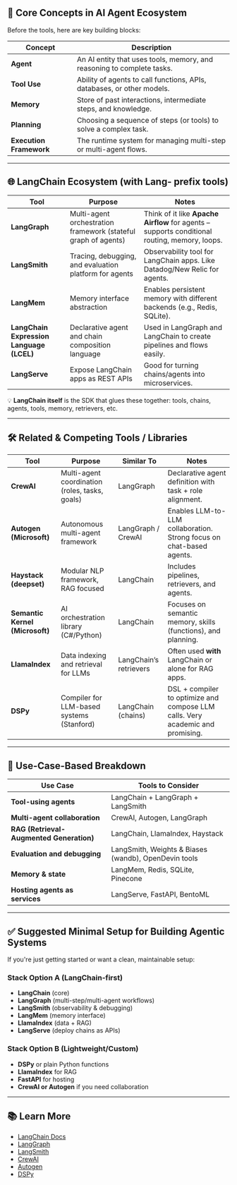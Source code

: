 ## 🧠 Core Concepts in AI Agent Ecosystem

Before the tools, here are key building blocks:

| Concept                 | Description                                                            |
| ----------------------- | ---------------------------------------------------------------------- |
| **Agent**               | An AI entity that uses tools, memory, and reasoning to complete tasks. |
| **Tool Use**            | Ability of agents to call functions, APIs, databases, or other models. |
| **Memory**              | Store of past interactions, intermediate steps, and knowledge.         |
| **Planning**            | Choosing a sequence of steps (or tools) to solve a complex task.       |
| **Execution Framework** | The runtime system for managing multi-step or multi-agent flows.       |

---

## 🌐 LangChain Ecosystem (with Lang- prefix tools)

| Tool                                     | Purpose                                                        | Notes                                                                                         |
| ---------------------------------------- | -------------------------------------------------------------- | --------------------------------------------------------------------------------------------- |
| **LangGraph**                            | Multi-agent orchestration framework (stateful graph of agents) | Think of it like **Apache Airflow** for agents – supports conditional routing, memory, loops. |
| **LangSmith**                            | Tracing, debugging, and evaluation platform for agents         | Observability tool for LangChain apps. Like Datadog/New Relic for agents.                     |
| **LangMem**                              | Memory interface abstraction                                   | Enables persistent memory with different backends (e.g., Redis, SQLite).                      |
| **LangChain Expression Language (LCEL)** | Declarative agent and chain composition language               | Used in LangGraph and LangChain to create pipelines and flows easily.                         |
| **LangServe**                            | Expose LangChain apps as REST APIs                             | Good for turning chains/agents into microservices.                                            |

💡 **LangChain itself** is the SDK that glues these together: tools, chains, agents, tools, memory, retrievers, etc.

---

## 🛠️ Related & Competing Tools / Libraries

| Tool                            | Purpose                                        | Similar To             | Notes                                                                          |
| ------------------------------- | ---------------------------------------------- | ---------------------- | ------------------------------------------------------------------------------ |
| **CrewAI**                      | Multi-agent coordination (roles, tasks, goals) | LangGraph              | Declarative agent definition with task + role alignment.                       |
| **Autogen (Microsoft)**         | Autonomous multi-agent framework               | LangGraph / CrewAI     | Enables LLM-to-LLM collaboration. Strong focus on chat-based agents.           |
| **Haystack (deepset)**          | Modular NLP framework, RAG focused             | LangChain              | Includes pipelines, retrievers, and agents.                                    |
| **Semantic Kernel (Microsoft)** | AI orchestration library (C#/Python)           | LangChain              | Focuses on semantic memory, skills (functions), and planning.                  |
| **LlamaIndex**                  | Data indexing and retrieval for LLMs           | LangChain’s retrievers | Often used **with** LangChain or alone for RAG apps.                           |
| **DSPy**                        | Compiler for LLM-based systems (Stanford)      | LangChain (chains)     | DSL + compiler to optimize and compose LLM calls. Very academic and promising. |

---

## 🧩 Use-Case-Based Breakdown

| Use Case                                 | Tools to Consider                                    |
| ---------------------------------------- | ---------------------------------------------------- |
| **Tool-using agents**                    | LangChain + LangGraph + LangSmith                    |
| **Multi-agent collaboration**            | CrewAI, Autogen, LangGraph                           |
| **RAG (Retrieval-Augmented Generation)** | LangChain, LlamaIndex, Haystack                      |
| **Evaluation and debugging**             | LangSmith, Weights & Biases (wandb), OpenDevin tools |
| **Memory & state**                       | LangMem, Redis, SQLite, Pinecone                     |
| **Hosting agents as services**           | LangServe, FastAPI, BentoML                          |

---

## ✅ Suggested Minimal Setup for Building Agentic Systems

If you're just getting started or want a clean, maintainable setup:

### Stack Option A (LangChain-first)

* **LangChain** (core)
* **LangGraph** (multi-step/multi-agent workflows)
* **LangSmith** (observability & debugging)
* **LangMem** (memory interface)
* **LlamaIndex** (data + RAG)
* **LangServe** (deploy chains as APIs)

### Stack Option B (Lightweight/Custom)

* **DSPy** or plain Python functions
* **LlamaIndex** for RAG
* **FastAPI** for hosting
* **CrewAI or Autogen** if you need collaboration

---

## 📚 Learn More

* [LangChain Docs](https://docs.langchain.com/)
* [LangGraph](https://docs.langchain.com/langgraph/)
* [LangSmith](https://smith.langchain.com/)
* [CrewAI](https://docs.crewai.com/)
* [Autogen](https://github.com/microsoft/autogen)
* [DSPy](https://github.com/stanford-crfm/dspy)
